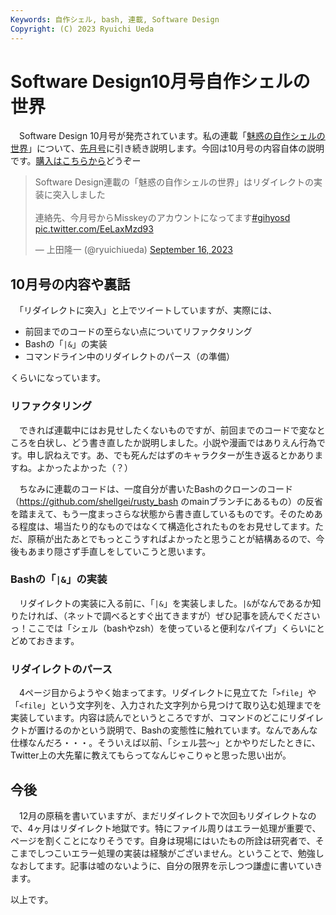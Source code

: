 ```yaml
---
Keywords: 自作シェル, bash, 連載, Software Design
Copyright: (C) 2023 Ryuichi Ueda
---
```


# Software Design10月号自作シェルの世界

　Software Design 10月号が発売されています。私の連載「[魅惑の自作シェルの世界](/?page=sd_rusty_bash)」について、[先月号](/?post=20230819_gihyosd)に引き続き説明します。今回は10月号の内容自体の説明です。[購入はこちらから](https://www.amazon.co.jp/shop/ryuichiueda/list/7MLC9JANITU0?ref_=aip_sf_list_spv_ons_mixed_d)どうぞー

<blockquote class="twitter-tweet"><p lang="ja" dir="ltr">Software Design連載の「魅惑の自作シェルの世界」はリダイレクトの実装に突入しました<br><br>連絡先、今月号からMisskeyのアカウントになってます<a href="https://twitter.com/hashtag/gihyosd?src=hash&amp;ref_src=twsrc%5Etfw">#gihyosd</a> <a href="https://t.co/EeLaxMzd93">pic.twitter.com/EeLaxMzd93</a></p>&mdash; 上田隆一 (@ryuichiueda) <a href="https://twitter.com/ryuichiueda/status/1703182935300706784?ref_src=twsrc%5Etfw">September 16, 2023</a></blockquote> <script async src="https://platform.twitter.com/widgets.js" charset="utf-8"></script>

## 10月号の内容や裏話

　「リダイレクトに突入」と上でツイートしていますが、実際には、

* 前回までのコードの至らない点についてリファクタリング
* Bashの「`|&`」の実装
* コマンドライン中のリダイレクトのパース（の準備）

くらいになっています。

### リファクタリング

　できれば連載中にはお見せしたくないものですが、前回までのコードで変なところを白状し、どう書き直したか説明しました。小説や漫画ではありえん行為です。申し訳ねえです。あ、でも死んだはずのキャラクターが生き返るとかありますね。よかったよかった（？）

　ちなみに連載のコードは、一度自分が書いたBashのクローンのコード（https://github.com/shellgei/rusty_bash のmainブランチにあるもの）の反省を踏まえて、もう一度まっさらな状態から書き直しているものです。そのためある程度は、場当たり的なものではなくて構造化されたものをお見せしてます。ただ、原稿が出たあとでもっとこうすればよかったと思うことが結構あるので、今後もあまり隠さず手直しをしていこうと思います。

### Bashの「`|&`」の実装

　リダイレクトの実装に入る前に、「`|&`」を実装しました。`|&`がなんであるか知りたければ、（ネットで調べるとすぐ出てきますが）ぜひ記事を読んでくださいっ！ここでは「シェル（bashやzsh）を使っていると便利なパイプ」くらいにとどめておきます。

### リダイレクトのパース

　4ページ目からようやく始まってます。リダイレクトに見立てた「`>file`」や「`<file`」という文字列を、入力された文字列から見つけて取り込む処理までを実装しています。内容は読んでというところですが、コマンドのどこにリダイレクトが置けるのかという説明で、Bashの変態性に触れています。なんであんな仕様なんだろ・・・。そういえば以前、「シェル芸〜」とかやりだしたときに、Twitter上の大先輩に教えてもらってなんじゃこりゃと思った思い出が。

## 今後

　12月の原稿を書いていますが、まだリダイレクトで次回もリダイレクトなので、4ヶ月はリダイレクト地獄です。特にファイル周りはエラー処理が重要で、ページを割くことになりそうです。自身は現場にはいたもの所詮は研究者で、そこまでしつこいエラー処理の実装は経験がございません。ということで、勉強しなおしてます。記事は嘘のないように、自分の限界を示しつつ謙虚に書いていきます。


以上です。
